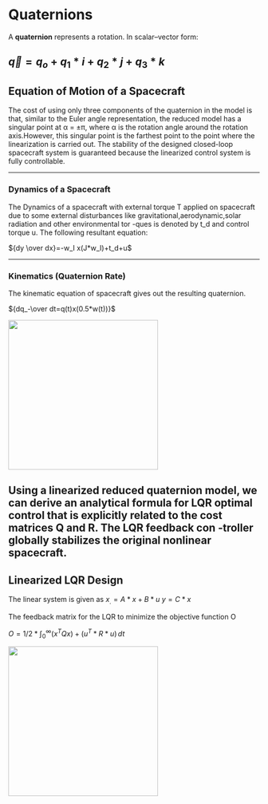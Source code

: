 # Quaternions

A **quaternion** represents a rotation. In scalar–vector form:

$\vec{q}=q_o+q_1*i+q_2*j+q_3*k$
---

## Equation of Motion of a Spacecraft

The cost of using only three components of the quaternion in the model is that, similar to the Euler angle representation, the reduced model has a singular point at α = ±π, where α is the rotation angle around the rotation axis.However,
this singular point is the farthest point to the point where the linearization is carried out. The stability of the designed closed-loop spacecraft system is guaranteed because the linearized control system is fully controllable.

---

### Dynamics of a Spacecraft

The Dynamics of a spacecraft with external torque T applied on spacecraft due to some external disturbances like gravitational,aerodynamic,solar radiation and other environmental tor -ques is denoted by t_d and control torque u.
The following resultant equation:

${dy \over dx}=-w_I x(J*w_I)+t_d+u$

---

### Kinematics (Quaternion Rate)

The kinematic equation of spacecraft gives out the resulting quaternion. 

${dq_-\over dt=q(t)x(0.5*w(t))}$

<img src="images/Dynamics.png" width="300" />

Using a linearized reduced quaternion model, we can derive an analytical formula for LQR optimal control that is explicitly related to the cost matrices Q and R. The LQR feedback con -troller globally stabilizes the original nonlinear spacecraft.
---

## Linearized LQR Design

The linear system is given as 
$x_.=A*x+B*u$ $y=C*x$ 

The feedback matrix for the LQR to minimize the objective function O

$O=1/2*\int_0^\infty (x^TQx)+(u^T*R*u)\,dt$

<img src="images\control.png" width="300" />
